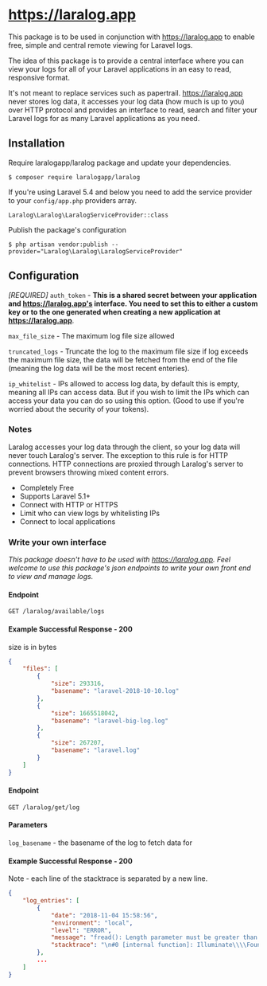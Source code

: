 # https://laralog.app

This package is to be used in conjunction with https://laralog.app to enable free, simple and central remote viewing for Laravel logs.

The idea of this package is to provide a central interface where you can view your logs for all of your Laravel applications in an easy to read, responsive format.

It's not meant to replace services such as papertrail. https://laralog.app never stores log data, it accesses your log data (how much is up to you) over HTTP protocol and provides an interface to read, search and filter your Laravel logs for as many Laravel applications as you need. 

## Installation

Require laralogapp/laralog package and update your dependencies.

```$ composer require laralogapp/laralog```

If you're using Laravel 5.4 and below you need to add the service provider to your ```config/app.php``` providers array.

```Laralog\Laralog\LaralogServiceProvider::class```


Publish the package's configuration

```$ php artisan vendor:publish --provider="Laralog\Laralog\LaralogServiceProvider"```


## Configuration

*[REQUIRED]* ```auth_token``` - **This is a shared secret between your application and https://laralog.app's interface. You need to set this to either a custom key or to the one generated when creating a new application at https://laralog.app**.

```max_file_size``` - The maximum log file size allowed

```truncated_logs``` - Truncate the log to the maximum file size if log exceeds the maximum file size, the data will be fetched from the end of the file (meaning the log data will be the most recent enteries).

```ip_whitelist``` - IPs allowed to access log data, by default this is empty, meaning all IPs can access data. But if you wish to limit the IPs which can access your data you can do so using this option. (Good to use if you're worried about the security of your tokens). 



### Notes

Laralog accesses your log data through the client, so your log data will never touch Laralog's server. The exception to this rule is for HTTP connections. HTTP connections are proxied through Laralog's server to prevent browsers throwing mixed content errors.

* Completely Free
* Supports Laravel 5.1+
* Connect with HTTP or HTTPS
* Limit who can view logs by whitelisting IPs
* Connect to local applications

### Write your own interface

*This package doesn't have to be used with https://laralog.app. Feel welcome to use this package's json endpoints to write your own front end to view and manage logs.*


#### Endpoint

```GET /laralog/available/logs```

#### Example Successful Response - 200

size is in bytes

```json
{
    "files": [
        {
            "size": 293316, 
            "basename": "laravel-2018-10-10.log"
        },
        {
            "size": 1665518042,
            "basename": "laravel-big-log.log"
        },
        {
            "size": 267207,
            "basename": "laravel.log"
        }
    ]
}
```

#### Endpoint

```GET /laralog/get/log```

#### Parameters

```log_basename``` - the basename of the log to fetch data for 

#### Example Successful Response - 200

Note - each line of the stacktrace is separated by a new line. 

```json
{
    "log_entries": [
        {
            "date": "2018-11-04 15:58:56", 
            "environment": "local",
            "level": "ERROR",
            "message": "fread(): Length parameter must be greater than 0 {\"exception\":\"[object] (ErrorException(code: 0): fread(): Length parameter must be greater than 0 at LaraLog/src/LogParser.php:81)\n",
            "stacktrace": "\n#0 [internal function]: Illuminate\\\\Foundation\\\\Bootstrap\\\\HandleExceptions->handleError(2, 'fread(): Length...', '...', 81, Array)\n#1 LaraLog/src/LogParser.php(81): fread(Resource id #252, 0)\n#2 LaraLog/src/LogController.php(51): Laralog\\\\Laralog\\\\LogParser->truncatedLogContents('...')\n#3 [internal function]: Laralog\\\\Laralog\\\\LogController->getLog()\n#4 vendor/laravel/framework/src/Illuminate/Routing/Controller.php(54): call_user_func_array(Array, Array)\n#\n..."
        },
        ...
    ]
}
```
